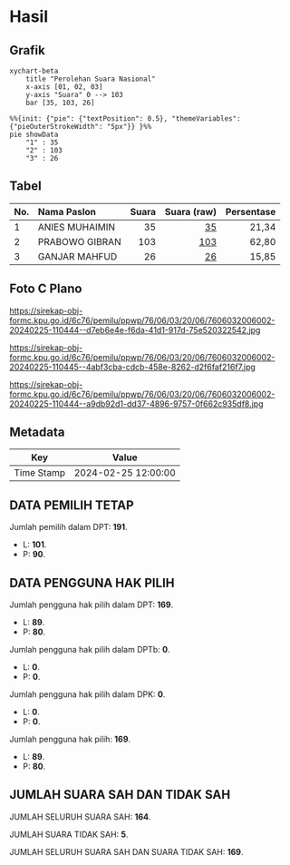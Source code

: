 # Hasil

## Grafik

```mermaid
xychart-beta
    title "Perolehan Suara Nasional"
    x-axis [01, 02, 03]
    y-axis "Suara" 0 --> 103
    bar [35, 103, 26]
```

```mermaid
%%{init: {"pie": {"textPosition": 0.5}, "themeVariables": {"pieOuterStrokeWidth": "5px"}} }%%
pie showData
    "1" : 35
    "2" : 103
    "3" : 26
```

## Tabel

| No. | Nama Paslon    | Suara | Suara (raw) | Persentase |
|:--- |:-------------- | -----:| -----------:| ----------:|
| 1   | ANIES MUHAIMIN | 35    | [35][p-1]   | 21,34      |
| 2   | PRABOWO GIBRAN | 103   | [103][p-2]  | 62,80      |
| 3   | GANJAR MAHFUD  | 26    | [26][p-3]   | 15,85      |


[p-1]: https://github.com/gigit-pemilu/pemilu-2024/blob/main/pilpres/hitung-suara/sub/76-sulawesi-barat/sub/06-mamuju-tengah/sub/03-budong-budong/sub/2006-tinali/sub/002-tps/sub/paslon-1.txt
[p-2]: https://github.com/gigit-pemilu/pemilu-2024/blob/main/pilpres/hitung-suara/sub/76-sulawesi-barat/sub/06-mamuju-tengah/sub/03-budong-budong/sub/2006-tinali/sub/002-tps/sub/paslon-2.txt
[p-3]: https://github.com/gigit-pemilu/pemilu-2024/blob/main/pilpres/hitung-suara/sub/76-sulawesi-barat/sub/06-mamuju-tengah/sub/03-budong-budong/sub/2006-tinali/sub/002-tps/sub/paslon-3.txt

## Foto C Plano

https://sirekap-obj-formc.kpu.go.id/6c76/pemilu/ppwp/76/06/03/20/06/7606032006002-20240225-110444--d7eb6e4e-f6da-41d1-917d-75e520322542.jpg

https://sirekap-obj-formc.kpu.go.id/6c76/pemilu/ppwp/76/06/03/20/06/7606032006002-20240225-110445--4abf3cba-cdcb-458e-8262-d2f6faf216f7.jpg

https://sirekap-obj-formc.kpu.go.id/6c76/pemilu/ppwp/76/06/03/20/06/7606032006002-20240225-110444--a9db92d1-dd37-4896-9757-0f662c935df8.jpg


## Metadata

| Key        | Value               |
| ---------- | ------------------- |
| Time Stamp | 2024-02-25 12:00:00 |


## DATA PEMILIH TETAP

Jumlah pemilih dalam DPT: **191**.
 * L: **101**.
 * P: **90**.

## DATA PENGGUNA HAK PILIH

Jumlah pengguna hak pilih dalam DPT: **169**.
 * L: **89**.
 * P: **80**.

Jumlah pengguna hak pilih dalam DPTb: **0**.
 * L: **0**.
 * P: **0**.

Jumlah pengguna hak pilih dalam DPK: **0**.
 * L: **0**.
 * P: **0**.

Jumlah pengguna hak pilih: **169**.
 * L: **89**.
 * P: **80**.

## JUMLAH SUARA SAH DAN TIDAK SAH

JUMLAH SELURUH SUARA SAH: **164**.

JUMLAH SUARA TIDAK SAH: **5**.

JUMLAH SELURUH SUARA SAH DAN SUARA TIDAK SAH: **169**.



